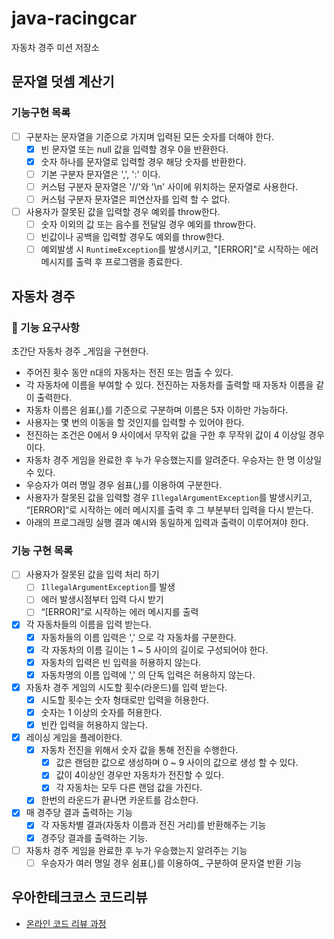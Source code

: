 # java-racingcar

자동차 경주 미션 저장소

## 문자열 덧셈 계산기
### 기능구현 목록
- [ ] 구분자는 문자열을 기준으로 가지며 입력된 모든 숫자를 더해야 한다.
    - [x] 빈 문자열 또는 null 값을 입력할 경우 0을 반환한다.
    - [x] 숫자 하나를 문자열로 입력할 경우 해당 숫자를 반환한다.
    - [ ] 기본 구분자 문자열은 ',', ':' 이다.
    - [ ] 커스텀 구분자 문자열은 '//'와 '\n' 사이에 위치하는 문자열로 사용한다.
    - [ ] 커스텀 구분자 문자열은 피연산자를 입력 할 수 없다.

- [ ] 사용자가 잘못된 값을 입력할 경우 예외를 throw한다.
    - [ ] 숫자 이외의 값 또는 음수를 전달일 경우 예외를 throw한다.
    - [ ] 빈값이나 공백을 입력할 경우도 예외를 throw한다.
    - [ ] 예외발생 시 `RuntimeException`를 발생시키고, "[ERROR]"로 시작하는 에러 메시지를 출력 후 프로그램을 종료한다.

## 자동차 경주
### 🚀 기능 요구사항
초간단 자동차 경주 _게임을 구현한다.
- 주어진 횟수 동안 n대의 자동차는 전진 또는 멈출 수 있다.
- 각 자동차에 이름을 부여할 수 있다. 전진하는 자동차를 출력할 때 자동차 이름을 같이 출력한다.
- 자동차 이름은 쉼표(,)를 기준으로 구분하며 이름은 5자 이하만 가능하다.
- 사용자는 몇 번의 이동을 할 것인지를 입력할 수 있어야 한다.
- 전진하는 조건은 0에서 9 사이에서 무작위 값을 구한 후 무작위 값이 4 이상일 경우이다.
- 자동차 경주 게임을 완료한 후 누가 우승했는지를 알려준다. 우승자는 한 명 이상일 수 있다.
- 우승자가 여러 명일 경우 쉼표(,)를 이용하여 구분한다.
- 사용자가 잘못된 값을 입력할 경우 `IllegalArgumentException`를 발생시키고, “[ERROR]“로 시작하는 에러 메시지를 출력 후 그 부분부터 입력을 다시 받는다.
- 아래의 프로그래밍 실행 결과 예시와 동일하게 입력과 출력이 이루어져야 한다.

### 기능 구현 목록
- [ ] 사용자가 잘못된 값을 입력 처리 하기
    - [ ] `IllegalArgumentException`를 발생
    - [ ] 에러 발생시점부터 입력 다시 받기
    - [ ] “[ERROR]“로 시작하는 에러 메시지를 출력
- [x] 각 자동차들의 이름을 입력 받는다.
    - [X] 자동차들의 이름 입력은 ',' 으로 각 자동차를 구분한다.
    - [X] 각 자동차의 이름 길이는 1 ~ 5 사이의 길이로 구성되어야 한다.
    - [x] 자동차의 입력은 빈 입력을 허용하지 않는다.
    - [x] 자동차명의 이름 입력에 ',' 의 단독 입력은 허용하지 않는다.
- [x] 자동차 경주 게임의 시도할 횟수(라운드)를 입력 받는다.
    - [X] 시도할 횟수는 숫자 형태로만 입력을 허용한다.
    - [X] 숫자는 1 이상의 숫자를 허용한다.
    - [X] 빈칸 입력을 허용하지 않는다.
- [x] 레이싱 게임을 플레이한다.
    - [X] 자동차 전진을 위해서 숫자 값을 통해 전진을 수행한다.
      - [X] 값은 랜덤한 값으로 생성하며 0 ~ 9 사이의 값으로 생성 할 수 있다.
      - [X] 값이 4이상인 경우만 자동차가 전진할 수 있다.
      - [x] 각 자동차는 모두 다른 랜덤 값을 가진다.
    - [x] 한번의 라운드가 끝나면 카운트를 감소한다.
- [x] 매 경주당 결과 출력하는 기능
    - [x] 각 자동차별 결과(자동차 이름과 전진 거리)를 반환해주는 기능
    - [x] 경주당 결과를 출력하는 기능.
- [ ] 자동차 경주 게임을 완료한 후 누가 우승했는지 알려주는 기능
    - [ ] 우승자가 여러 명일 경우 쉼표(,)를 이용하여_ 구분하여 문자열 반환 기능

## 우아한테크코스 코드리뷰

- [온라인 코드 리뷰 과정](https://github.com/woowacourse/woowacourse-docs/blob/master/maincourse/README.md)
